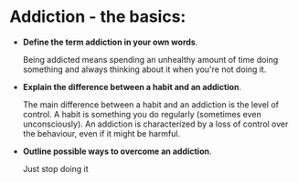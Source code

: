 # Addiction - the basics:
- **Define the term addiction in your own words**.

    Being addicted means spending an unhealthy amount of time doing something and always thinking about it when you're not doing it.
- **Explain the difference between a habit and an addiction**.

    The main difference between a habit and an addiction is the level of control. 
    A habit is something you do regularly (sometimes even unconsciously).
    An addiction is characterized by a loss of control over the behaviour, even if it might be harmful.
- **Outline possible ways to overcome an addiction**.

    Just stop doing it